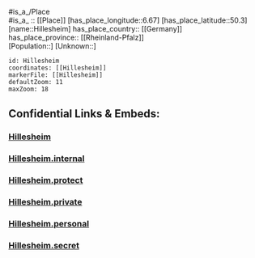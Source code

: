 ﻿---
location: [50.3,6.67] 
mapzoom: [7,12] 
mapmarker: city 
type: City
tags:
- geo/City


SpocWebEntityId: 30942
isDeleted: false
confidential: public

---
#is_a_/Place  
#is_a_ :: [[Place]] 
[has_place_longitude::6.67] 
[has_place_latitude::50.3] 
[name::Hillesheim] 
has_place_country:: [[Germany]]  
has_place_province:: [[Rheinland-Pfalz]]  
[Population::] 
[Unknown::] 


```leaflet
id: Hillesheim
coordinates: [[Hillesheim]] 
markerFile: [[Hillesheim]] 
defaultZoom: 11 
maxZoom: 18
```


## Confidential Links & Embeds: 

### [Hillesheim](/_public/Earth/Continent/Europe/Europe~Central/Germany/Germany~West/Rheinland-Pfalz/counties~RP/Vulkaneifel/cities~Vulkaneifel/Hillesheim.md) 

### [Hillesheim.internal](/_internal/Earth/Continent/Europe/Europe~Central/Germany/Germany~West/Rheinland-Pfalz/counties~RP/Vulkaneifel/cities~Vulkaneifel/Hillesheim.internal.md) 

### [Hillesheim.protect](/_protect/Earth/Continent/Europe/Europe~Central/Germany/Germany~West/Rheinland-Pfalz/counties~RP/Vulkaneifel/cities~Vulkaneifel/Hillesheim.protect.md) 

### [Hillesheim.private](/_private/Earth/Continent/Europe/Europe~Central/Germany/Germany~West/Rheinland-Pfalz/counties~RP/Vulkaneifel/cities~Vulkaneifel/Hillesheim.private.md) 

### [Hillesheim.personal](/_personal/Earth/Continent/Europe/Europe~Central/Germany/Germany~West/Rheinland-Pfalz/counties~RP/Vulkaneifel/cities~Vulkaneifel/Hillesheim.personal.md) 

### [Hillesheim.secret](/_secret/Earth/Continent/Europe/Europe~Central/Germany/Germany~West/Rheinland-Pfalz/counties~RP/Vulkaneifel/cities~Vulkaneifel/Hillesheim.secret.md) 
